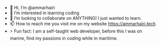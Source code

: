 - 👋 Hi, I’m @ammarhairi
- 👀 I’m interested in learning coding
- 💞️ I’m looking to collaborate on ANYTHING! I just wanted to learn.
- 📫 How to reach me you visit me on my website https://ammarhairi.tech
- ⚡ Fun fact: I am a self-taught web developer, before this I was on marine, find my passions in coding while in maritime. 

